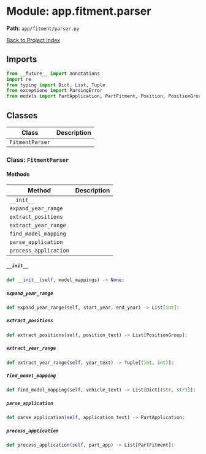 # Module: app.fitment.parser

**Path:** `app/fitment/parser.py`

[Back to Project Index](../../../index.md)

## Imports
```python
from __future__ import annotations
import re
from typing import Dict, List, Tuple
from exceptions import ParsingError
from models import PartApplication, PartFitment, Position, PositionGroup, Vehicle
```

## Classes

| Class | Description |
| --- | --- |
| `FitmentParser` |  |

### Class: `FitmentParser`

#### Methods

| Method | Description |
| --- | --- |
| `__init__` |  |
| `expand_year_range` |  |
| `extract_positions` |  |
| `extract_year_range` |  |
| `find_model_mapping` |  |
| `parse_application` |  |
| `process_application` |  |

##### `__init__`
```python
def __init__(self, model_mappings) -> None:
```

##### `expand_year_range`
```python
def expand_year_range(self, start_year, end_year) -> List[int]:
```

##### `extract_positions`
```python
def extract_positions(self, position_text) -> List[PositionGroup]:
```

##### `extract_year_range`
```python
def extract_year_range(self, year_text) -> Tuple[(int, int)]:
```

##### `find_model_mapping`
```python
def find_model_mapping(self, vehicle_text) -> List[Dict[(str, str)]]:
```

##### `parse_application`
```python
def parse_application(self, application_text) -> PartApplication:
```

##### `process_application`
```python
def process_application(self, part_app) -> List[PartFitment]:
```
